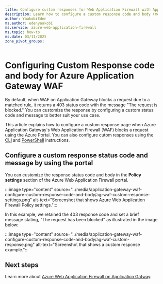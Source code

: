 ```yaml
---
title: Configure custom responses for Web Application Firewall with Application Gateway 
description: Learn how to configure a custom response code and body (message) when Azure Web Application Firewall blocks a request.
author: YaakobiEden  
ms.author: edenyaakobi
ms.service: azure-web-application-firewall
ms.topic: how-to
ms.date: 03/11/2025
zone_pivot_groups: 
---
```



# Configuring Custom Response code and body for Azure Application Gateway WAF


By default, when WAF on Application Gateway blocks a request due to a matched rule, it returns a 403 status code with the message "The request is blocked." You can customize the response by configuring a custom status code and message to better suit your use case.

This article explains how to configure a custom response page when Azure Application Gateway's Web Application Firewall (WAF) blocks a request uaing the Azure Portal. You can also configure cutom responses using the [CLI](https://learn.microsoft.com/cli/azure/network/application-gateway/waf-policy/policy-setting) and [PowerShell](https://learn.microsoft.com/cli/azure/network/application-gateway/waf-policy/policy-setting) instructions. 

## Configure a custom response status code and message by using the portal

You can customize the response status code and body in the **Policy settings** section of the Azure Web Application Firewall portal.

:::image type="content" source="../media/application-gateway-waf-configure-custom-response-code-and-body/ag-waf-custom-response-settings.png" alt-text="Screenshot that shows Azure Web Application Firewall Policy settings.":::

In this example, we retained the 403 response code and set a brief message stating, "The request has been blocked" as illustrated in the image below:

:::image type="content" source="../media/application-gateway-waf-configure-custom-response-code-and-body/ag-waf-custom-response.png" alt-text="Screenshot that shows a custom response example.":::


## Next steps

Learn more about [Azure Web Application Firewall on Application Gatway](../ag/ag-overview.md).
